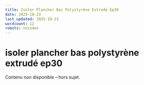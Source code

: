 ```yaml
---
title: Isoler Plancher Bas Polystyrène Extrudé Ep30
date: 2025-10-23
last_updated: 2025-10-23
wordcount: 12
robots: noindex
---
```


# isoler plancher bas polystyrène extrudé ep30

Contenu non disponible – hors sujet.